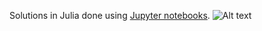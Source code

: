 Solutions in Julia done using [Jupyter notebooks](http://jupyter.org/).
![Alt text](https://projecteuler.net/profile/buruzaemon.png "hello, world")
